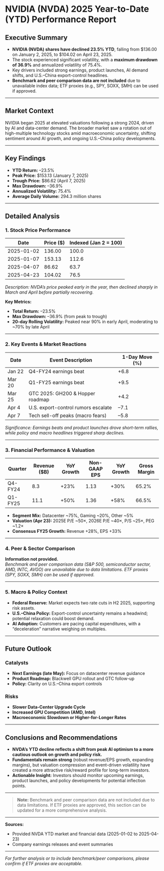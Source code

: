# NVIDIA (NVDA) 2025 Year-to-Date (YTD) Performance Report

## Executive Summary

- **NVIDIA (NVDA) shares have declined 23.5% YTD**, falling from $136.00 on January 2, 2025, to $104.02 on April 23, 2025.
- The stock experienced significant volatility, with a **maximum drawdown of 36.9%** and annualized volatility of 75.4%.
- Key drivers included strong earnings, product launches, AI demand shifts, and U.S.–China export-control headlines.
- **Benchmark and peer comparison data are not included** due to unavailable index data; ETF proxies (e.g., SPY, SOXX, SMH) can be used if approved.

---

## Market Context

NVIDIA began 2025 at elevated valuations following a strong 2024, driven by AI and data-center demand. The broader market saw a rotation out of high-multiple technology stocks amid macroeconomic uncertainty, shifting sentiment around AI growth, and ongoing U.S.–China policy developments.

---

## Key Findings

- **YTD Return:** –23.5%
- **Peak Price:** $153.13 (January 7, 2025)
- **Trough Price:** $86.62 (April 7, 2025)
- **Max Drawdown:** –36.9%
- **Annualized Volatility:** 75.4%
- **Average Daily Volume:** 294.3 million shares

---

## Detailed Analysis

### 1. Stock Price Performance

| Date         | Price ($) | Indexed (Jan 2 = 100) |
|--------------|-----------|-----------------------|
| 2025-01-02   | 136.00    | 100.0                 |
| 2025-01-07   | 153.13    | 112.6                 |
| 2025-04-07   | 86.62     | 63.7                  |
| 2025-04-23   | 104.02    | 76.5                  |

*Description: NVDA’s price peaked early in the year, then declined sharply in March and April before partially recovering.*

**Key Metrics:**
- **Total Return:** –23.5%
- **Max Drawdown:** –36.9% (from peak to trough)
- **20-day Rolling Volatility:** Peaked near 90% in early April, moderating to ~70% by late April

---

### 2. Key Events & Market Reactions

| Date       | Event Description                        | 1-Day Move (%) |
|------------|------------------------------------------|----------------|
| Jan 22     | Q4-FY24 earnings beat                    | +6.8           |
| Mar 20     | Q1-FY25 earnings beat                    | +9.5           |
| Mar 25     | GTC 2025: GH200 & Hopper roadmap         | +4.2           |
| Apr 4      | U.S. export-control rumors escalate      | –7.1           |
| Apr 7      | Tech sell-off peaks (macro fears)        | –5.8           |

*Significance: Earnings beats and product launches drove short-term rallies, while policy and macro headlines triggered sharp declines.*

---

### 3. Financial Performance & Valuation

| Quarter    | Revenue ($B) | YoY Growth | Non-GAAP EPS | YoY Growth | Gross Margin |
|------------|--------------|------------|--------------|------------|--------------|
| Q4-FY24    | 8.3          | +23%       | 1.13         | +30%       | 65.2%        |
| Q1-FY25    | 11.1         | +50%       | 1.36         | +58%       | 66.5%        |

- **Segment Mix:** Datacenter ~75%, Gaming ~20%, Other ~5%
- **Valuation (Apr 23):** 2025E P/E ~50×, 2026E P/E ~40×, P/S ~25×, PEG ~1.2×
- **Consensus FY25 Growth:** Revenue +28%, EPS +33%

---

### 4. Peer & Sector Comparison

**Information not provided.**  
*Benchmark and peer comparison data (S&P 500, semiconductor sector, AMD, INTC, AVGO) are unavailable due to data limitations. ETF proxies (SPY, SOXX, SMH) can be used if approved.*

---

### 5. Macro & Policy Context

- **Federal Reserve:** Market expects two rate cuts in H2 2025, supporting risk assets.
- **U.S.–China Policy:** Export-control uncertainty remains a headwind; potential relaxation could boost demand.
- **AI Adoption:** Customers are pacing capital expenditures, with a “deceleration” narrative weighing on multiples.

---

## Future Outlook

### Catalysts
- **Next Earnings (late May):** Focus on datacenter revenue guidance
- **Product Roadmap:** Blackwell GPU rollout and GTC follow-up
- **Policy:** Clarity on U.S.–China export controls

### Risks
- **Slower Data-Center Upgrade Cycle**
- **Increased GPU Competition (AMD, Intel)**
- **Macroeconomic Slowdown or Higher-for-Longer Rates**

---

## Conclusions and Recommendations

- **NVDA’s YTD decline reflects a shift from peak AI optimism to a more cautious outlook on growth and policy risk.**
- **Fundamentals remain strong** (robust revenue/EPS growth, expanding margins), but valuation compression and event-driven volatility have created a more attractive risk/reward profile for long-term investors.
- **Actionable Insight:** Investors should monitor upcoming earnings, product launches, and policy developments for potential inflection points.

---

> **Note:** Benchmark and peer comparison data are not included due to data limitations. If ETF proxies are approved, this section can be updated for a more comprehensive analysis.

---

**Sources:**  
- Provided NVDA YTD market and financial data (2025-01-02 to 2025-04-23)  
- Company earnings releases and event summaries

---

*For further analysis or to include benchmark/peer comparisons, please confirm if ETF proxies are acceptable.*